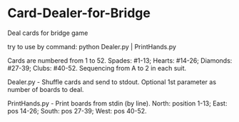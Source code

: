 # Card-Dealer-for-Bridge
Deal cards for bridge game

try to use by command: python Dealer.py | PrintHands.py

Cards are numbered from 1 to 52. 
Spades: #1-13; Hearts: #14-26; Diamonds: #27-39; Clubs: #40-52. Sequencing from A to 2 in each suit.

Dealer.py - Shuffle cards and send to stdout. Optional 1st parameter as number of boards to deal.

PrintHands.py - Print boards from stdin (by line). North: position 1-13; East: pos 14-26; South: pos 27-39; West: pos 40-52.
